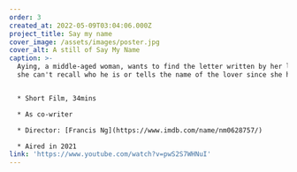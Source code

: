 ```yaml
---
order: 3
created_at: 2022-05-09T03:04:06.000Z
project_title: Say my name
cover_image: /assets/images/poster.jpg
cover_alt: A still of Say My Name
caption: >-
  Aying, a middle-aged woman, wants to find the letter written by her lover, but
  she can't recall who he is or tells the name of the lover since she has AD.


  * Short Film, 34mins

  * As co-writer

  * Director: [Francis Ng](https://www.imdb.com/name/nm0628757/)

  * Aired in 2021
link: 'https://www.youtube.com/watch?v=pwS2S7WHNuI'
---
```


